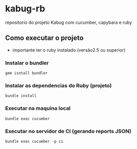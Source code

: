 # kabug-rb
repositorio do projeto Kabug com cucumber, capybara e ruby

## Como executar o projeto

* importante ter o ruby instalado (versão2.5 ou superior)

### Instalar o bundler
`
gem isntall bundler
`

### Instalar as dependencias do Ruby (projeto)
`
bundle install
`

### Executar na maquina local 
`
bundle exec cucumber
`

### Executar no servidor de CI (gerando reports JSON)
`
bundle exec cucumber -p ci
`


